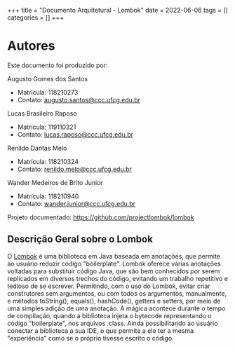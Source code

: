 +++
title = "Documento Arquitetural - Lombok"
date = 2022-06-06
tags = []
categories = []
+++

# Autores

Este documento foi produzido por:

Augusto Gomes dos Santos

- Matrícula: 118210273
- Contato: augusto.santos@ccc.ufcg.edu.br

Lucas Brasileiro Raposo

- Matrícula: 119110321
- Contato: lucas.raposo@ccc.ufcg.edu.br

Renildo Dantas Melo

- Matrícula: 118210324
- Contato: renildo.melo@ccc.ufcg.edu.br

Wander Medeiros de Brito Junior

- Matrícula: 118210940
- Contato: wander.junior@ccc.ufcg.edu.br



Projeto documentado: https://github.com/projectlombok/lombok

## Descrição Geral sobre o Lombok

O [Lombok](https://github.com/projectlombok/lombok) é uma biblioteca em Java baseada em anotações, que permite ao usuário reduzir código "boilerplate". Lombok oferece várias anotações voltadas para substituir código Java, que são bem conhecidos por serem replicados em diversos trechos do código, evitando um trabalho repetitivo e tedioso de se escrever. Permitindo, com o uso do Lombok, evitar criar construtores sem argumentos, ou com todos os argumentos, manualmente, e métodos toString(), equals(), hashCode(), getters e setters, por meio de uma simples adição de uma anotação.
A mágica acontece durante o tempo de compilação, quando a biblioteca injeta o bytecode representando o código "boilerplate", nos arquivos .class. Ainda possibilitando ao usuário conectar a biblioteca a sua IDE, o que permite a ele ter a mesma "experiência" como se o próprio tivesse escrito o código.

